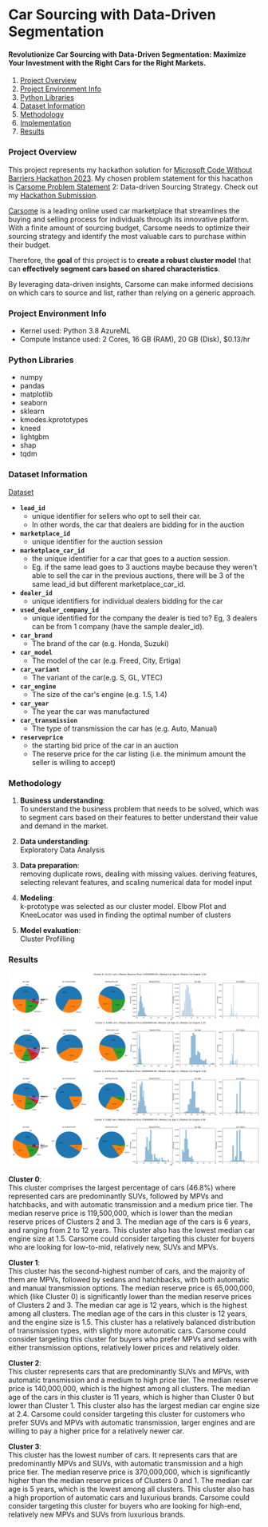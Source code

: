 # Car Sourcing with Data-Driven Segmentation
#### Revolutionize Car Sourcing with Data-Driven Segmentation: Maximize Your Investment with the Right Cars for the Right Markets.

1. [Project Overview](#ProjectOverview)
2. [Project Environment Info](#ProjectEnvironmentInfo)
3. [Python Libraries](#PythonLibraries)
4. [Dataset Information](#DatasetInformation)
5. [Methodology](#Methodology)
6. [Implementation](#model)
7. [Results](#results)

### Project Overview <a name="ProjectOverview"></a> 
This project represents my hackathon solution for [Microsoft Code Without Barriers Hackathon 2023](https://cwb2023.devpost.com/). My chosen problem statement for this hacathon is [Carsome Problem Statement](https://cwb2023.devpost.com/forum_topics/37295-carsome) 2: Data-driven Sourcing Strategy. Check out my [Hackathon Submission](https://devpost.com/software/car-dealers-segmentation?ref_content=my-projects-tab&ref_feature=my_projects).   

[Carsome](https://www.carsome.my/) is a leading online used car marketplace that streamlines the buying and selling process for individuals through its innovative platform. With a finite amount of sourcing budget, Carsome needs to optimize their sourcing strategy and identify the most valuable cars to purchase within their budget.   

Therefore, the **goal** of this project is to **create a robust cluster model** that can **effectively segment cars based on shared characteristics**.   

By leveraging data-driven insights, Carsome can make informed decisions on which cars to source and list, rather than relying on a generic approach.

### Project Environment Info <a name="ProjectEnvironmentInfo"></a>
- Kernel used: Python 3.8 AzureML   
- Compute Instance used: 2 Cores, 16 GB (RAM), 20 GB (Disk), $0.13/hr 

### Python Libraries <a name="PythonLibraries"></a>
- numpy
- pandas
- matplotlib
- seaborn
- sklearn
- kmodes.kprototypes
- kneed
- lightgbm
- shap
- tqdm

### Dataset Information <a name="DatasetInformation"></a>
[Dataset](https://github.com/Alicia2203/CarsomeCarsSegmentation/blob/main/Brand_Model_CarType.csv)

-   **`lead_id`**   
	- unique identifier for sellers who opt to sell their car. 
	- In other words, the car that dealers are bidding for in the auction 
-   **`marketplace_id`**    
	- unique identifier for the auction session 
-   **`marketplace_car_id`**    
	- the unique identifier for a car that goes to a auction session.   
	- Eg. if the same lead goes to 3 auctions maybe because they weren't able to sell the car in the previous auctions, there will be 3 of the same lead_id but different marketplace_car_id. 
-   **`dealer_id`**    
	- unique identifiers for individual dealers bidding for the car 
-   **`used_dealer_company_id`**    
	- unique identified for the company the dealer is tied to? Eg, 3 dealers can be from 1 company (have the sample dealer_id). 
-   **`car_brand`**  
	- The brand of the car (e.g. Honda, Suzuki)
-   **`car_model`**
	- The model of the car (e.g. Freed, City, Ertiga)
-   **`car_variant`**
	-  The variant of the car(e.g. S, GL, VTEC)
-   **`car_engine`**
	- The size of the car's engine (e.g. 1.5, 1.4)
-   **`car_year`**
	- The year the car was manufactured
-   **`car_transmission`**   
	- The type of transmission the car has (e.g. Auto, Manual)
-   **`reserveprice`**   
	- the starting bid price of the car in an auction   
	- The reserve price for the car listing (i.e. the minimum amount the seller is willing to accept)

### Methodology <a name="Methodology"></a>
1. **Business understanding**:     
To understand the business problem that needs to be solved, which was to segment cars based on their features to better understand their value and demand in the market.

2. **Data understanding**:   
Exploratory Data Analysis

3. **Data preparation**:    
removing duplicate rows, dealing with missing values. deriving features, selecting relevant features, and scaling numerical data for model input

4. **Modeling**:    
k-prototype was selected as our cluster model. Elbow Plot and KneeLocator was used in finding the optimal number of clusters

5. **Model evaluation**:    
Cluster Profilling

### Results <a name="Methodology"></a>
![clusterprofile](https://github.com/Alicia2203/CarsomeCarsSegmentation/blob/main/Cluster%20Profile.png)

**Cluster 0**:   
This cluster comprises the largest percentage of cars (46.8%) where represented cars are predominantly SUVs, followed by MPVs and hatchbacks, and with automatic transmission and a medium price tier. The median reserve price is 119,500,000, which is lower than the median reserve prices of Clusters 2 and 3. The median age of the cars is 6 years, and ranging from 2 to 12 years. This cluster also has the lowest median car engine size at 1.5. Carsome could consider targeting this cluster for buyers who are looking for low-to-mid, relatively new, SUVs and MPVs. 

**Cluster 1**:   
This cluster has the second-highest number of cars, and the majority of them are MPVs, followed by sedans and hatchbacks, with both automatic and manual transmission options. The median reserve price is 65,000,000, which (like Cluster 0) is significantly lower than the median reserve prices of Clusters 2 and 3. The median car age is 12 years, which is the highest among all clusters. The median age of the cars in this cluster is 12 years, and the engine size is 1.5. This cluster has a relatively balanced distribution of transmission types, with slightly more automatic cars. Carsome could consider targeting this cluster for buyers who prefer MPVs and sedans with either transmission options, relatively lower prices and relatively older.

**Cluster 2**:   
This cluster represents cars that are predominantly SUVs and MPVs, with automatic transmission and a medium to high price tier. The median reserve price is 140,000,000, which is the highest among all clusters. The median age of the cars in this cluster is 11 years, which is higher than Cluster 0 but lower than Cluster 1. This cluster also has the largest median car engine size at 2.4. Carsome could consider targeting this cluster for customers who prefer SUVs and MPVs with automatic transmission, larger engines and are willing to pay a higher price for a relatively newer car.

**Cluster 3**:   
This cluster has the lowest number of cars. It represents cars that are predominantly MPVs and SUVs, with automatic transmission and a high price tier. The median reserve price is 370,000,000, which is significantly higher than the median reserve prices of Clusters 0 and 1. The median car age is 5 years, which is the lowest among all clusters. This cluster also has a high proportion of automatic cars and luxurious brands. Carsome could consider targeting this cluster for buyers who are looking for high-end, relatively new MPVs and SUVs from luxurious brands.
